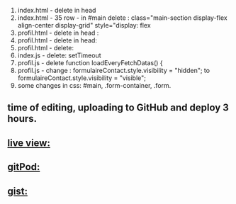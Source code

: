 1. index.html - delete <link rel="stylesheet" href="general.css"> in head
2. index.html - 35 row - in #main delete : class="main-section display-flex align-center display-grid" style="display: flex
3. profil.html - delete in head :  <script src="./profil2.js"></script>
4. profil.html - delete in head:   <link rel="stylesheet" href="profil2.css">
5. profil.html - delete: <link rel="stylesheet" href="email.css">
6. index.js - delete: setTimeout
7. profil.js - delete function loadEveryFetchDatas() {
8. profil.js - change : formulaireContact.style.visibility = "hidden"; to   formulaireContact.style.visibility = "visible";
9. some changes in css: #main, .form-container, .form.

## time of editing, uploading to GitHub and deploy 3 hours.

## [live view:](https://mazal-fish-test-epr.vercel.app/)
## [gitPod:](https://saramazal-mazalfishtest-2spu7paogmi.ws-us88.gitpod.io)
## [gist:](https://gist.github.com/saramazal/e218f5bf250537aa045f21b49a3316d5)

